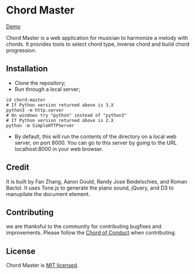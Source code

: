# Chord Master

[Demo](https://fanzhangg.github.io/chord-master/)

Chord Master is a web application for musician to harmonize a melody with chords. It provides tools to select chord type, inverse chord and build chord progression.

## Installation

- Clone the repository;
- Run through a local server;
```shell
cd chord-master
# If Python version returned above is 3.X
python3 -m http.server
# On windows try "python" instead of "python3"
# If Python version returned above is 2.X
python -m SimpleHTTPServer
```
- By default, this will run the contents of the directory on a local web server, on port 8000. You can go to this server by going to the URL localhost:8000 in your web browser. 

## Credit

It is built by Fan Zhang, Aaron Gould, Randy Jose Beidelschies, and Roman Bactol. It uses Tone.js to generate the piano sound, jQuery, and D3 to manupilate the document element.

## Contributing
we are thanksful to the community for contributing bugfixes and improvements. Please follow the [Chord of Conduct](./CODE_OF_CONDUCT.md) when contributing.

## License

Chord Master is [MIT licensed](./LICENSE).

